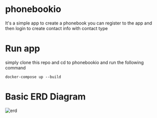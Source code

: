 # phonebookio


It's a simple app to create a phonebook you can register to the app and then login to create contact info with contact type




# Run app

simply clone this repo and cd to phonebookio and run the following command 

```
docker-compose up --build
```

# Basic ERD Diagram
![erd](https://user-images.githubusercontent.com/23037901/212565764-c6a46798-2bd8-4245-963b-5046865ea05d.jpg)